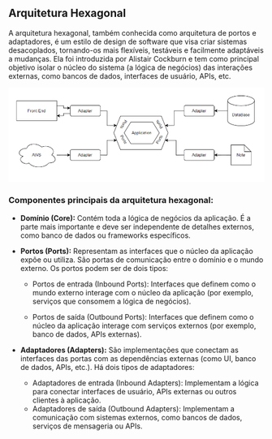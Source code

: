 ## Arquitetura Hexagonal

A arquitetura hexagonal, também conhecida como arquitetura de portos e adaptadores, é um estilo de design de software que visa criar sistemas desacoplados, tornando-os mais flexíveis, testáveis e facilmente adaptáveis a mudanças. Ela foi introduzida por Alistair Cockburn e tem como principal objetivo isolar o núcleo do sistema (a lógica de negócios) das interações externas, como bancos de dados, interfaces de usuário, APIs, etc.

![Draw IO](/github/Draw.png)

### Componentes principais da arquitetura hexagonal:

* **Domínio (Core):** Contém toda a lógica de negócios da aplicação. É a parte mais importante e deve ser independente de detalhes externos, como banco de dados ou frameworks específicos.

* **Portos (Ports):** Representam as interfaces que o núcleo da aplicação expõe ou utiliza. São portas de comunicação entre o domínio e o mundo externo. Os portos podem ser de dois tipos:

    - Portos de entrada (Inbound Ports): Interfaces que definem como o mundo externo interage com o núcleo da aplicação (por exemplo, serviços que consomem a lógica de negócios).

    - Portos de saída (Outbound Ports): Interfaces que definem como o núcleo da aplicação interage com serviços externos (por exemplo, banco de dados, APIs externas).

* **Adaptadores (Adapters):** São implementações que conectam as interfaces das portas com as dependências externas (como UI, banco de dados, APIs, etc.). Há dois tipos de adaptadores:

    - Adaptadores de entrada (Inbound Adapters): Implementam a lógica para conectar interfaces de usuário, APIs externas ou outros clientes à aplicação.
    - Adaptadores de saída (Outbound Adapters): Implementam a comunicação com sistemas externos, como bancos de dados, serviços de mensageria ou APIs.
